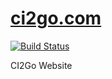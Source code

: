 [ci2go.com]
=========

[![Build Status](https://travis-ci.org/ngs/ci2go.com.svg?branch=master)](https://travis-ci.org/ngs/ci2go.com)

CI2Go Website

[ci2go.com]: http://ci2go.com
